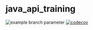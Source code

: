 # java_api_training
![example branch parameter](https://github.com/github/docs/actions/workflows/main.yml/badge.svg?branch=feature-1)
[![codecov](https://codecov.io/gh/AbubakarMzf/java_api_training/branch/main/graph/badge.svg)](https://codecov.io/gh/AbubakarMzf/java_api_training)
